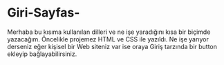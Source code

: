 # Giri-Sayfas-
Merhaba bu kısıma kullanılan dilleri ve ne işe yaradığını kısa bir biçimde yazacağım.
Öncelikle projemez HTML ve CSS ile yazıldı. Ne işe yarıyor derseniz eğer kişisel bir Web siteniz
var ise oraya Giriş tarzında bir button ekleyip bağlayabilirsiniz.
